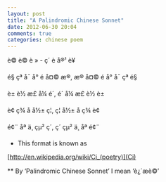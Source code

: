 ```yaml
---
layout: post
title: "A Palindromic Chinese Sonnet"
date: 2012-06-30 20:04
comments: true
categories: chinese poem
---
```


è© è© è » - ç´ è­ å®¹ è¥


é§ çª å¯ å° é å¤© æ®, æ® å¤© é å° å¯ çª é§


è± è½ æ­£ å¼ é´, é´ å¼ æ­£ è½ è±


è¢ ç¾ å å½± ç¦, ç¦ å½± å ç¾ è¢


é¢¨ åª ä¸ çµ² ç´, ç´ çµ² ä¸ åª é¢¨


* This format is known as 

[http://en.wikipedia.org/wiki/Ci_(poetry)](Ci)


** By ‘Palindromic Chinese Sonnet’ I mean ‘è¿´æè©’

